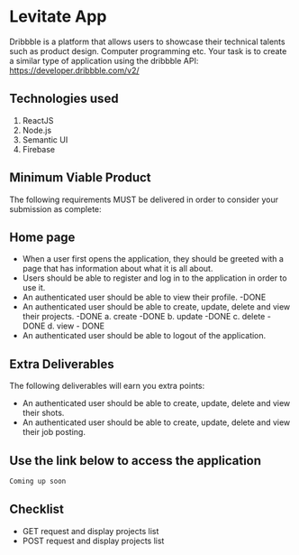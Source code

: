# Levitate App

Dribbble is a platform that allows users to showcase their technical talents such as product design. Computer programming etc. Your task is to create a similar type of application using the dribbble API: https://developer.dribbble.com/v2/

## Technologies used
 1. ReactJS
 2. Node.js
 3. Semantic UI
 4. Firebase

## Minimum Viable Product
The following requirements MUST be delivered in order to consider your submission as complete:

## Home page 
- When a user first opens the application, they should be greeted with a page that has information about what it is all about.
- Users should be able to register and log in to the application in order to use it.
- An authenticated user should be able to view their profile. -DONE
- An authenticated user should be able to create, update, delete and view their projects. -DONE
a. create -DONE
b. update -DONE
c. delete - DONE
d. view - DONE
- An authenticated user should be able to logout of the application.

## Extra Deliverables
The following deliverables will earn you extra points:
- An authenticated user should be able to create, update, delete and view their shots.
- An authenticated user should be able to create, update, delete and view their job posting.

## Use the link below to access the application

```bash
Coming up soon
```
## Checklist
 - GET request and display projects list
 - POST request and display projects list

 
  